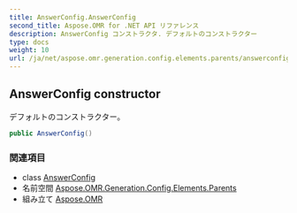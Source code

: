 ```yaml
---
title: AnswerConfig.AnswerConfig
second_title: Aspose.OMR for .NET API リファレンス
description: AnswerConfig コンストラクタ. デフォルトのコンストラクター
type: docs
weight: 10
url: /ja/net/aspose.omr.generation.config.elements.parents/answerconfig/answerconfig/
---
```

## AnswerConfig constructor

デフォルトのコンストラクター。

```csharp
public AnswerConfig()
```

### 関連項目

* class [AnswerConfig](../)
* 名前空間 [Aspose.OMR.Generation.Config.Elements.Parents](../../answerconfig/)
* 組み立て [Aspose.OMR](../../../)


